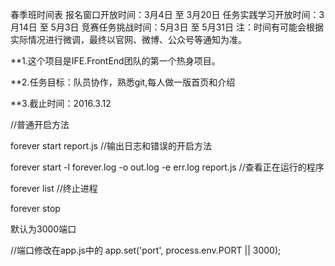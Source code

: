 春季班时间表
	 报名窗口开放时间：3月4日 至 3月20日
	 任务实践学习开放时间：3月14日 至 5月3日
	 竞赛任务挑战时间：5月3日 至 5月31日
	 注：时间有可能会根据实际情况进行微调，最终以官网、微博、公众号等通知为准。
	 
**1.这个项目是IFE.FrontEnd团队的第一个热身项目。

**2.任务目标：队员协作，熟悉git,每人做一版首页和介绍

**3.截止时间：2016.3.12

//普通开启方法

forever start report.js
//输出日志和错误的开启方法

forever start -l forever.log -o out.log -e err.log report.js
//查看正在运行的程序

forever list
//终止进程

forever stop

默认为3000端口

//端口修改在app.js中的 app.set('port', process.env.PORT || 3000);
